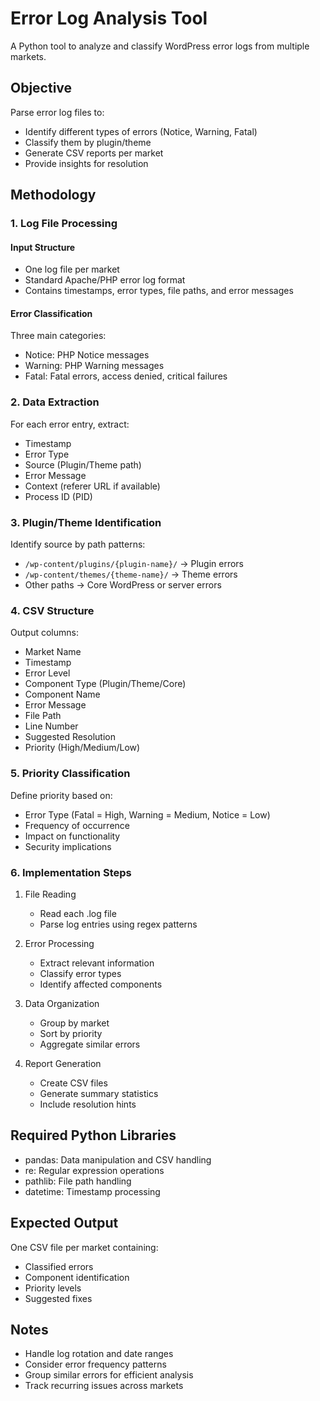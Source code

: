 # Error Log Analysis Tool

A Python tool to analyze and classify WordPress error logs from multiple markets.

## Objective

Parse error log files to:
- Identify different types of errors (Notice, Warning, Fatal)  
- Classify them by plugin/theme
- Generate CSV reports per market
- Provide insights for resolution

## Methodology

### 1. Log File Processing

#### Input Structure
- One log file per market
- Standard Apache/PHP error log format
- Contains timestamps, error types, file paths, and error messages

#### Error Classification
Three main categories:
- Notice: PHP Notice messages
- Warning: PHP Warning messages
- Fatal: Fatal errors, access denied, critical failures

### 2. Data Extraction

For each error entry, extract:
- Timestamp
- Error Type
- Source (Plugin/Theme path)
- Error Message
- Context (referer URL if available)
- Process ID (PID)

### 3. Plugin/Theme Identification

Identify source by path patterns:
- `/wp-content/plugins/{plugin-name}/` -> Plugin errors
- `/wp-content/themes/{theme-name}/` -> Theme errors
- Other paths -> Core WordPress or server errors

### 4. CSV Structure

Output columns:
- Market Name
- Timestamp
- Error Level
- Component Type (Plugin/Theme/Core)
- Component Name
- Error Message
- File Path
- Line Number
- Suggested Resolution
- Priority (High/Medium/Low)

### 5. Priority Classification

Define priority based on:
- Error Type (Fatal = High, Warning = Medium, Notice = Low)
- Frequency of occurrence
- Impact on functionality
- Security implications

### 6. Implementation Steps

1. File Reading
   - Read each .log file
   - Parse log entries using regex patterns
   
2. Error Processing
   - Extract relevant information
   - Classify error types
   - Identify affected components
   
3. Data Organization
   - Group by market
   - Sort by priority
   - Aggregate similar errors
   
4. Report Generation
   - Create CSV files
   - Generate summary statistics
   - Include resolution hints

## Required Python Libraries

- pandas: Data manipulation and CSV handling
- re: Regular expression operations
- pathlib: File path handling
- datetime: Timestamp processing

## Expected Output

One CSV file per market containing:
- Classified errors
- Component identification
- Priority levels
- Suggested fixes

## Notes

- Handle log rotation and date ranges
- Consider error frequency patterns
- Group similar errors for efficient analysis
- Track recurring issues across markets
